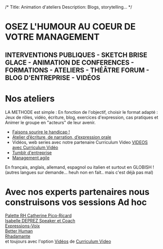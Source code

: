 /*
Title: Animation d'ateliers
Description: Blogs, storytelling...
*/
# **OSEZ L'HUMOUR AU COEUR DE VOTRE MANAGEMENT**

## INTERVENTIONS PUBLIQUES - SKETCH BRISE GLACE - ANIMATION DE CONFERENCES - FORMATIONS - ATELIERS 	- THÉÂTRE FORUM - BLOG D'ENTREPRISE - VIDÉOS  ##


# Nos ateliers

LA METHODE est simple :
En fonction de l'objectif, choisir le format adapté : Jeux de rôles, vidéo, écriture, blog, exercices d'expression, cas pratiques et Animer le groupe en "acteurs" de leur avenir.

* [Faisons sourire le handicap !](handicap1)
* [Atelier d’écriture, de narration, d’expression orale](storytelling)
* Vidéos, web series avec notre partenaire Curriculum Video [VIDEOS avec Curriculum Vidéo](https://www.youtube.com/watch?v=qv08Lz7So0s)
* [Tumblr d'entreprise](tumblrdentreprise1)
* [Management agile](agilemanagement)
	
En français, anglais, allemand, espagnol ou italien et surtout en GLOBISH ! (autres langues sur demande... heuh non en fait.. mais c'est déjà pas mal)


# Avec nos experts partenaires nous construisons vos sessions Ad hoc

[Palette RH Catherine Picq-Ricard](http://www.paletterh.fr)  
[Isabelle DEPREZ Speaker et Coach](http://www.isabelledeprez.fr/)  
[Expressions-Voix](http://www.expressions-voix.fr/)  
[Better Human](http://www.betterhuman.fr/)  
[Rhadamante](http://www.rhadamante.com/)  
et toujours avec l'option [Vidéos](http://www.curriculum-video.com/) de [Curriculum Video](http://www.curriculum-video.com/)